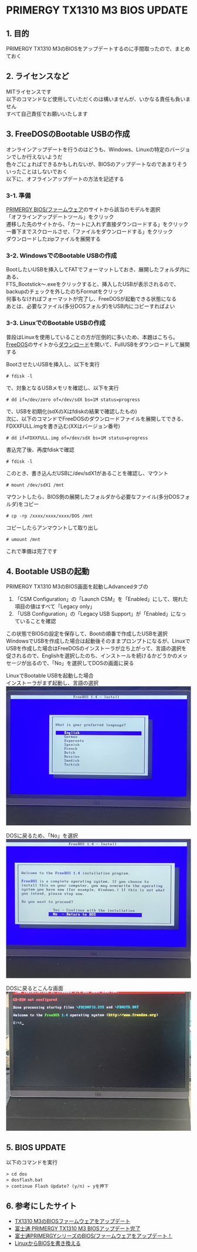 # PRIMERGY TX1310 M3 BIOS UPDATE

## 1. 目的

PRIMERGY TX1310 M3のBIOSをアップデートするのに手間取ったので、まとめておく

## 2. ライセンスなど

MITライセンスです  
以下のコマンドなど使用していただくのは構いませんが、いかなる責任も負いません  
すべて自己責任でお願いいたします

## 3. FreeDOSのBootable USBの作成

オンラインアップデートを行うのはどうも、Windows、Linuxの特定のバージョンでしか行えないようだ  
色々ごにょればできるかもしれないが、BIOSのアップデートなのであまりそういったことはしないでおく  
以下に、オフラインアップデートの方法を記述する

### 3-1. 準備

[PRIMERGY BIOS/ファームウェア](https://jp.fujitsu.com/platform/server/primergy/bios/)のサイトから該当のモデルを選択  
「オフラインアップデートツール」をクリック  
遷移した先のサイトから、「カートに入れず直接ダウンロードする」をクリック  
一番下までスクロールさせ、「ファイルをダウンロードする」をクリック  
ダウンロードしたzipファイルを展開する  

### 3-2. WindowsでのBootable USBの作成

BootしたいUSBを挿入してFATでフォーマットしておき、展開したフォルダ内にある、  
FTS_Bootstick〜.exeをクリックすると、挿入したUSBが表示されるので、backupのチェックを外したのちFormatをクリック  
何事もなければフォーマットが完了し、FreeDOSが起動できる状態になる  
あとは、必要なファイル(多分DOSフォルダ)をUSB内にコピーすればよい

### 3-3. LinuxでのBootable USBの作成

普段はLinuxを使用していることの方が圧倒的に多いため、本題はこちら。  
[FreeDOS](https://www.freedos.org)のサイトから[ダウンロード](https://www.freedos.org/download)を開いて、FullUSBをダウンロードして展開する  

BootさせたいUSBを挿入し、以下を実行
```
# fdisk -l
```
で、対象となるUSBメモリを確認し、以下を実行
```
# dd if=/dev/zero of=/dev/sdX bs=1M status=progress
```
で、USBを初期化(sdXのXはfdiskの結果で確認したもの)  
次に、以下のコマンドでFreeDOSのダウンロードファイルを展開してできる、FDXXFULL.imgを書き込む(XXはバージョン番号)
```
# dd if=FDXXFULL.img of=/dev/sdX bs=1M status=progress
```
書込完了後、再度fdiskで確認
```
# fdisk -l
```
このとき、書き込んだUSBに/dev/sdX1があることを確認し、マウント
```
# mount /dev/sdX1 /mnt
```
マウントしたら、BIOS側の展開したフォルダから必要なファイル(多分DOSフォルダ)をコピー
```
# cp -rp /xxxx/xxxx/xxxx/DOS /mnt
```
コピーしたらアンマウントして取り出し
```
# umount /mnt
```
これで準備は完了です

## 4. Bootable USBの起動

PRIMERGY TX1310 M3のBIOS画面を起動しAdvancedタブの  
1. 「CSM Configuration」の「Launch CSM」を「Enabled」にして、現れた項目の値はすべて「Legacy only」
2. 「USB Configuration」の「Legacy USB Support」が「Enabled」になっていることを確認

この状態でBIOSの設定を保存して、Bootの順番で作成したUSBを選択  
WindowsでUSBを作成した場合は起動後そのままプロンプトになるが、LinuxでUSBを作成した場合はFreeDOSのインストーラが立ち上がって、言語の選択を促されるので、Englishを選択したのち、インストールを続けるかどうかのメッセージが出るので、「No」を選択してDOSの画面に戻る

LinuxでBootable USBを起動した場合  
インストーラがまず起動し、言語の選択
![Installer](img/01.jpg)

DOSに戻るため、「No」を選択
![Select Language](img/02.jpg)

DOSに戻るとこんな画面
![Select Language](img/03.jpg)

## 5. BIOS UPDATE

以下のコマンドを実行
```dos
> cd dos
> dosflash.bat
> continue Flash Update? (y/n) ← yを押下
```

## 6. 参考にしたサイト

* [TX1310 M3のBIOSファームウェアをアップデート](https://paso.iroiro.jp/item/229.html)
* [富士通 PRIMERGY TX1310 M3 BIOSアップデート完了](https://www.024m2.com/article/201905article_7.html)
* [富士通PRIMERGYシリーズのBIOS/ファームウェアをアップデート！](https://minory.org/primergy-bios-update.html)
* [LinuxからBIOSを書き換える](https://wiki.archlinux.jp/index.php/Linux_%E3%81%8B%E3%82%89_BIOS_%E3%82%92%E6%9B%B8%E3%81%8D%E6%8F%9B%E3%81%88%E3%82%8B)